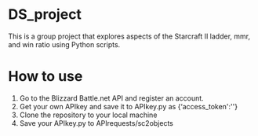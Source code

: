 # DS_project

This is a group project that explores aspects of the Starcraft II ladder, mmr, and win ratio using Python scripts.

# How to use

1. Go to the Blizzard Battle.net API and register an account.
2. Get your own APIkey and save it to APIkey.py as {‘access_token':'<YourAPIkey>'}
3. Clone the repository to your local machine
4. Save your APIkey.py to APIrequests/sc2objects
